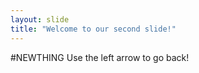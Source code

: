 ```yaml
---
layout: slide
title: "Welcome to our second slide!"
---
```

#NEWTHING
Use the left arrow to go back!
